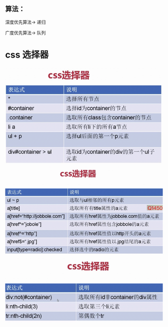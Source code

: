 ## 算法：
深度优先算法-> 递归

广度优先算法-> 队列


# css 选择器
![](./images/css_1.png)
![](./images/css_2.png)
![](./images/css_3.png)